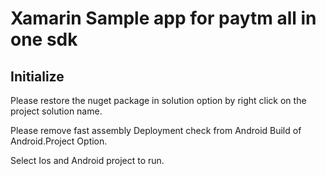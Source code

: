 # Xamarin Sample app for paytm all in one sdk

## Initialize

Please restore the nuget package in solution option by right click on the project solution name.

Please remove fast assembly Deployment check from Android Build of Android.Project Option.

Select Ios and Android project to run.
